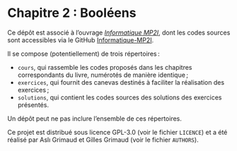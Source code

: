 # Chapitre 2 : Booléens 

Ce dépôt est associé à l’ouvrage [*Informatique MP2I*](https://www.informatiquemp2i.fr), dont les codes sources sont accessibles via le GitHub [Informatique-MP2I](https://github.com/Informatique-MP2I).  

Il se compose (potentiellement) de trois répertoires :  
- `cours`, qui rassemble les codes proposés dans les chapitres correspondants du livre, numérotés de manière identique ;  
- `exercices`, qui fournit des canevas destinés à faciliter la réalisation des exercices ;  
- `solutions`, qui contient les codes sources des solutions des exercices présentés.  

Un dépôt peut ne pas inclure l’ensemble de ces répertoires.

Ce projet est distribué sous licence GPL-3.0 (voir le fichier `LICENCE`) et a été réalisé par Aslı Grimaud et Gilles Grimaud (voir le fichier `AUTHORS`).
